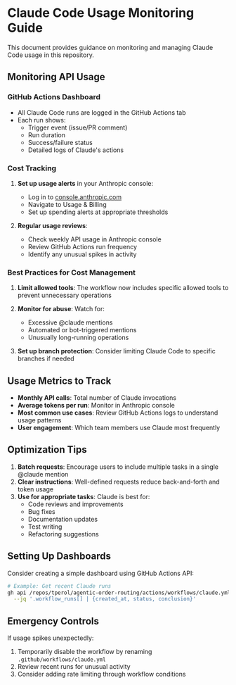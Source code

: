# Claude Code Usage Monitoring Guide

This document provides guidance on monitoring and managing Claude Code usage in this repository.

## Monitoring API Usage

### GitHub Actions Dashboard
- All Claude Code runs are logged in the GitHub Actions tab
- Each run shows:
  - Trigger event (issue/PR comment)
  - Run duration
  - Success/failure status
  - Detailed logs of Claude's actions

### Cost Tracking
1. **Set up usage alerts** in your Anthropic console:
   - Log in to [console.anthropic.com](https://console.anthropic.com)
   - Navigate to Usage & Billing
   - Set up spending alerts at appropriate thresholds

2. **Regular usage reviews**:
   - Check weekly API usage in Anthropic console
   - Review GitHub Actions run frequency
   - Identify any unusual spikes in activity

### Best Practices for Cost Management

1. **Limit allowed tools**: The workflow now includes specific allowed tools to prevent unnecessary operations
2. **Monitor for abuse**: Watch for:
   - Excessive @claude mentions
   - Automated or bot-triggered mentions
   - Unusually long-running operations

3. **Set up branch protection**: Consider limiting Claude Code to specific branches if needed

## Usage Metrics to Track

- **Monthly API calls**: Total number of Claude invocations
- **Average tokens per run**: Monitor in Anthropic console
- **Most common use cases**: Review GitHub Actions logs to understand usage patterns
- **User engagement**: Which team members use Claude most frequently

## Optimization Tips

1. **Batch requests**: Encourage users to include multiple tasks in a single @claude mention
2. **Clear instructions**: Well-defined requests reduce back-and-forth and token usage
3. **Use for appropriate tasks**: Claude is best for:
   - Code reviews and improvements
   - Bug fixes
   - Documentation updates
   - Test writing
   - Refactoring suggestions

## Setting Up Dashboards

Consider creating a simple dashboard using GitHub Actions API:
```bash
# Example: Get recent Claude runs
gh api /repos/tperol/agentic-order-routing/actions/workflows/claude.yml/runs \
  --jq '.workflow_runs[] | {created_at, status, conclusion}'
```

## Emergency Controls

If usage spikes unexpectedly:
1. Temporarily disable the workflow by renaming `.github/workflows/claude.yml`
2. Review recent runs for unusual activity
3. Consider adding rate limiting through workflow conditions
